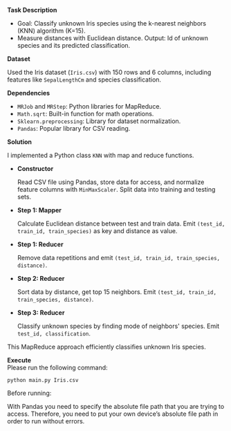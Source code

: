 **Task Description**

   - Goal: Classify unknown Iris species using the k-nearest neighbors (KNN) algorithm (K=15).
   - Measure distances with Euclidean distance. Output: Id of unknown species and its predicted classification.

**Dataset**

   Used the Iris dataset (`Iris.csv`) with 150 rows and 6 columns, including features like `SepalLengthCm` and species classification.

**Dependencies**

   - `MRJob` and `MRStep`: Python libraries for MapReduce.
   - `Math.sqrt`: Built-in function for math operations.
   - `Sklearn.preprocessing`: Library for dataset normalization.
   - `Pandas`: Popular library for CSV reading.

**Solution**

   I implemented a Python class `KNN` with map and reduce functions.

   - **Constructor**

      Read CSV file using Pandas, store data for access, and normalize feature columns with `MinMaxScaler`. Split data into training and testing sets.

   - **Step 1: Mapper**

      Calculate Euclidean distance between test and train data. Emit `(test_id, train_id, train_species)` as key and distance as value.

   - **Step 1: Reducer**

      Remove data repetitions and emit `(test_id, train_id, train_species, distance)`.

   - **Step 2: Reducer**

      Sort data by distance, get top 15 neighbors. Emit `(test_id, train_id, train_species, distance)`.

   - **Step 3: Reducer**

      Classify unknown species by finding mode of neighbors' species. Emit `test_id, classification`.

This MapReduce approach efficiently classifies unknown Iris species.

**Execute**  
Please run the following command:

`python main.py Iris.csv`

Before running:

With Pandas you need to specify the absolute file path that you are trying to access. Therefore, you need to put your own device’s absolute file path in order to run without errors.
